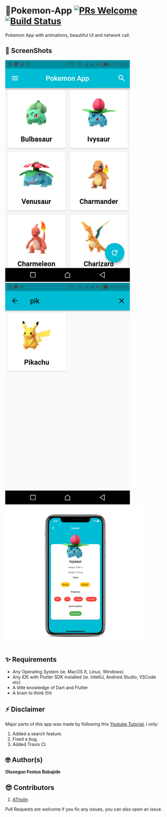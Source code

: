 # 🐯Pokemon-App [![PRs Welcome](https://img.shields.io/badge/PRs-welcome-brightgreen.svg?style=flat-square)](http://makeapullrequest.com) [![Build Status](https://travis-ci.com/JideGuru/Pokemon-App.svg?branch=master)](https://travis-ci.com/JideGuru/Pokemon-App)

Pokemon App with animations, beautiful UI and network call.

## 📸 ScreenShots
<img src="screenshots/2.png" width="400">  <img src="screenshots/1.png" width="400">
<img src="https://raw.githubusercontent.com/iampawan/PokemonApp/master/ss.png" width="450">


## ✨ Requirements
* Any Operating System (ie. MacOS X, Linux, Windows)
* Any IDE with Flutter SDK installed (ie. IntelliJ, Android Studio, VSCode etc)
* A little knowledge of Dart and Flutter
* A brain to think 🤓🤓


## ⚡️ Disclaimer
Major parts of this app was made by following this [Youtube Tutorial](https://youtu.be/yeXJqZCiwTQ), i only:
1. Added a search feature.
2. Fixed a bug.
3. Added Travis CI.


## 🤓 Author(s)
**Olusegun Festus Babajide**


## 😎 Contributors
1. [ATholin](https://github.com/ATholin)

Pull Requests are welcome if you fix any issues,
you can also open an issue.
